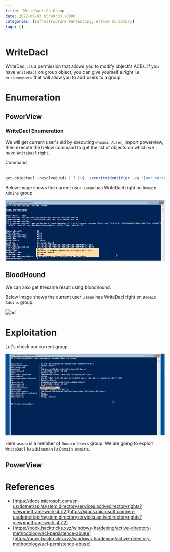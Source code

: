```yaml
---
title:  WriteDacl On Group
date: 2022-06-03 05:49:33 +0800
categories: [Infrastructure Pentesting, Active Directory]
tags: []  
---
```


# WriteDacl

WriteDacl : Is a permission that allows you to modify object's ACEs. If you have `WriteDacl` on group object, you can give yourself a right i.e `writemembers` that will allow you to add users to a group.

# Enumeration

## PowerView

### WriteDacl Enumeration 

We will get current user's sid by executing `whoami /user`, import powerview, then execute the below command to get the list of objects on which we have `WriteDacl` right.

Command
```powershell

get-objectacl -resolveguids | ? {($_.securityidentifier -eq "[our_current_user_sid]") -and ($_.activedirectoryrights -like "*WriteDacl*")}

```

Below image shows the current user `usman` has WriteDacl right on `Domain Admins` group.

![aclgroupgenall](https://raw.githubusercontent.com/cyberkhalid/cyberkhalid.github.io/main/assets/img/ipentest/aclgroupwritacl2.png)

## BloodHound

We can also get thesame result using bloodhound.

Below image shows the current user `usman` has WriteDacl right on `Domain Admins` group.

![acl](https://raw.githubusercontent.com/cyberkhalid/cyberkhalid.github.io/main/assets/img/ipentest/aclgroupgenwritacl1.png)

# Exploitation

Let's check our current group.

![acl](https://raw.githubusercontent.com/cyberkhalid/cyberkhalid.github.io/main/assets/img/ipentest/aclgroupgenall3.png)

Here `usman` is a member of `Domain Users` group. We are going to exploit `WriteDacl` to add `usman` to `Domain Admins`.

## PowerView


# References

- [https://docs.microsoft.com/en-us/dotnet/api/system.directoryservices.activedirectoryrights?view=netframework-4.7.2](https://docs.microsoft.com/en-us/dotnet/api/system.directoryservices.activedirectoryrights?view=netframework-4.7.2)
- [https://book.hacktricks.xyz/windows-hardening/active-directory-methodology/acl-persistence-abuse](https://book.hacktricks.xyz/windows-hardening/active-directory-methodology/acl-persistence-abuse)
